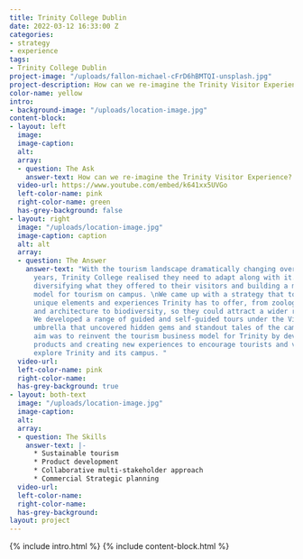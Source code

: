 ```yaml
---
title: Trinity College Dublin
date: 2022-03-12 16:33:00 Z
categories:
- strategy
- experience
tags:
- Trinity College Dublin
project-image: "/uploads/fallon-michael-cFrD6hBMTQI-unsplash.jpg"
project-description: How can we re-imagine the Trinity Visitor Experience?
color-name: yellow
intro:
- background-image: "/uploads/location-image.jpg"
content-block:
- layout: left
  image: 
  image-caption: 
  alt: 
  array:
  - question: The Ask
    answer-text: How can we re-imagine the Trinity Visitor Experience?
  video-url: https://www.youtube.com/embed/k641xx5UVGo
  left-color-name: pink
  right-color-name: green
  has-grey-background: false
- layout: right
  image: "/uploads/location-image.jpg"
  image-caption: caption
  alt: alt
  array:
  - question: The Answer
    answer-text: "With the tourism landscape dramatically changing over the past few
      years, Trinity College realised they need to adapt along with it. This meant
      diversifying what they offered to their visitors and building a more sustainable
      model for tourism on campus. \nWe came up with a strategy that told all the
      unique elements and experiences Trinity has to offer, from zoology to anatomy
      and architecture to biodiversity, so they could attract a wider range of visitors.
      We developed a range of guided and self-guided tours under the Visit Trinity
      umbrella that uncovered hidden gems and standout tales of the campus. \nOur
      aim was to reinvent the tourism business model for Trinity by developing existing
      products and creating new experiences to encourage tourists and visitors to
      explore Trinity and its campus. "
  video-url: 
  left-color-name: pink
  right-color-name: 
  has-grey-background: true
- layout: both-text
  image: "/uploads/location-image.jpg"
  image-caption: 
  alt: 
  array:
  - question: The Skills
    answer-text: |-
      * Sustainable tourism
      * Product development
      * Collaborative multi-stakeholder approach
      * Commercial Strategic planning
  video-url: 
  left-color-name: 
  right-color-name: 
  has-grey-background: 
layout: project
---
```


{% include intro.html %}
{% include content-block.html %}